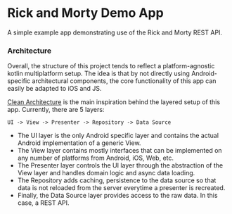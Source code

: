 Rick and Morty Demo App
=======================
A simple example app demonstrating use of the Rick and Morty REST API.

### Architecture
Overall, the structure of this project tends to reflect a platform-agnostic
kotlin multiplatform setup. The idea is that by not directly using Android-specific
architectural components, the core functionality of this app can easily be
adapted to iOS and JS.

[Clean Architecture](https://blog.cleancoder.com/uncle-bob/2012/08/13/the-clean-architecture.html)
is the main inspiration behind the layered setup of this app.
Currently, there are 5 layers:
```
UI -> View -> Presenter -> Repository -> Data Source
```

- The UI layer is the only Android specific layer and contains the actual Android
  implementation of a generic View.
- The View layer contains mostly interfaces
that can be implemented on any number of platforms from Android, iOS, Web, etc.
- The Presenter layer controls the UI layer through the abstraction of the View layer
  and handles domain logic and async data loading.
- The Repository adds caching, persistence to the data source so that data is
  not reloaded from the server everytime a presenter is recreated.
- Finally, the Data Source layer provides access to the raw data. In this case,
  a REST API.